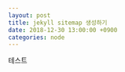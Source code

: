 ```yaml
---
layout: post
title: jekyll sitemap 생성하기
date: 2018-12-30 13:00:00 +0900
categories: node
---
```


테스트
